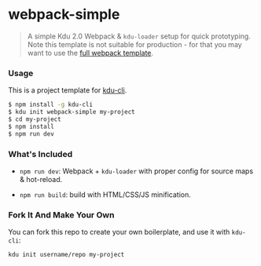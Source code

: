 # webpack-simple

> A simple Kdu 2.0 Webpack & `kdu-loader` setup for quick prototyping. Note this template is not suitable for production - for that you may want to use the [full webpack template](https://github.com/kdujs-templates/webpack).

### Usage

This is a project template for [kdu-cli](https://github.com/kdujs/kdu-cli).

``` bash
$ npm install -g kdu-cli
$ kdu init webpack-simple my-project
$ cd my-project
$ npm install
$ npm run dev
```

### What's Included

- `npm run dev`: Webpack + `kdu-loader` with proper config for source maps & hot-reload.

- `npm run build`: build with HTML/CSS/JS minification.

### Fork It And Make Your Own

You can fork this repo to create your own boilerplate, and use it with `kdu-cli`:

``` bash
kdu init username/repo my-project
```
